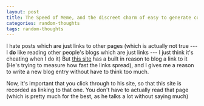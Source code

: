 ```yaml
---
layout: post
title: The Speed of Meme, and the discreet charm of easy to generate content.
categories: random-thoughts
tags: random-thoughts
---
```


  
I hate posts which are just links to other pages (which is actually not true --- I **do** like reading other people's blogs which are just links --- I just think it's cheating when I do it)
But [this site](http://acephalous.typepad.com/acephalous/2006/11/measuring_the_s.html)  has a built in reason to blog a link to it (He's trying to measure how fast the links spread), and I gives me a reason to write a new blog entry without have to think too much.

Now, it's important that you click through to his site, so that this site is recorded as linking to that one.  You don't have to actually read that page (which is pretty much for the best, as he talks a lot without saying much)